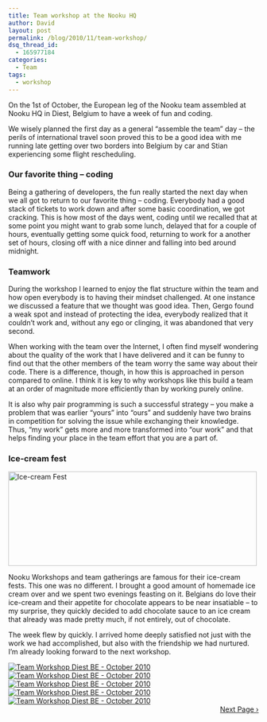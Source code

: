 ```yaml
---
title: Team workshop at the Nooku HQ
author: David
layout: post
permalink: /blog/2010/11/team-workshop/
dsq_thread_id:
  - 165977184
categories:
  - Team
tags:
  - workshop
---
```

On the 1st of October, the European leg of the Nooku team assembled at Nooku HQ in Diest, Belgium to have a week of fun and coding.

We wisely planned the first day as a general &#8220;assemble the team&#8221; day &#8211; the perils of international travel soon proved this to be a good idea with me running late getting over two borders into Belgium by car and Stian experiencing some flight rescheduling.  


### Our favorite thing &#8211; coding

Being a gathering of developers, the fun really started the next day when we all got to return to our favorite thing &#8211; coding. Everybody had a good stack of tickets to work down and after some basic coordination, we got cracking. This is how most of the days went, coding until we recalled that at some point you might want to grab some lunch, delayed that for a couple of hours, eventually getting some quick food, returning to work for a another set of hours, closing off with a nice dinner and falling into bed around midnight.  
<!--more-->

### Teamwork

During the workshop I learned to enjoy the flat structure within the team and how open everybody is to having their mindset challenged. At one instance we discussed a feature that we thought was good idea. Then, Gergo found a weak spot and instead of protecting the idea, everybody realized that it couldn’t work and, without any ego or clinging, it was abandoned that very second.

When working with the team over the Internet, I often find myself wondering about the quality of the work that I have delivered and it can be funny to find out that the other members of the team worry the same way about their code. There is a difference, though, in how this is approached in person compared to online. I think it is key to why workshops like this build a team at an order of magnitude more efficiently than by working purely online.

It is also why pair programming is such a successful strategy &#8211; you make a problem that was earlier &#8220;yours&#8221; into &#8220;ours&#8221; and suddenly have two brains in competition for solving the issue while exchanging their knowledge. Thus, &#8220;my work&#8221; gets more and more transformed into &#8220;our work&#8221; and that helps finding your place in the team effort that you are a part of.

### Ice-cream fest

[<img src="http://farm2.static.flickr.com/1155/5125093833_94fa3c2d69.jpg" alt="Ice-cream Fest" width="500" height="190" />][1]

Nooku Workshops and team gatherings are famous for their ice-cream fests. This one was no different. I brought a good amount of homemade ice cream over and we spent two evenings feasting on it. Belgians do love their ice-cream and their appetite for chocolate appears to be near insatiable &#8211; to my surprise, they quickly decided to add chocolate sauce to an ice cream that already was made pretty much, if not entirely, out of chocolate.

The week flew by quickly. I arrived home deeply satisfied not just with the work we had accomplished, but also with the friendship we had nurtured. I&#8217;m already looking forward to the next workshop.  
<div id="gallery-a4ab92aa" class="flickr-gallery photoset">
  <div class="flickr-thumb">
    <a href="http://flickr.com/photo.gne?id=5122626943"><img class="photo" title="Team Workshop Diest BE - October 2010" src="http://farm5.static.flickr.com/4011/5122626943_d3ec1aec99_s.jpg" alt="Team Workshop Diest BE - October 2010" /></a>
  </div>
  
  <div class="flickr-thumb">
    <a href="http://flickr.com/photo.gne?id=5122538547"><img class="photo" title="Team Workshop Diest BE - October 2010" src="http://farm5.static.flickr.com/4012/5122538547_6220f7f708_s.jpg" alt="Team Workshop Diest BE - October 2010" /></a>
  </div>
  
  <div class="flickr-thumb">
    <a href="http://flickr.com/photo.gne?id=5123140574"><img class="photo" title="Team Workshop Diest BE - October 2010" src="http://farm5.static.flickr.com/4047/5123140574_49e3a4759c_s.jpg" alt="Team Workshop Diest BE - October 2010" /></a>
  </div>
  
  <div class="flickr-thumb">
    <a href="http://flickr.com/photo.gne?id=5122538887"><img class="photo" title="Team Workshop Diest BE - October 2010" src="http://farm5.static.flickr.com/4050/5122538887_4c58d2b7fa_s.jpg" alt="Team Workshop Diest BE - October 2010" /></a>
  </div>
  
  <div class="flickr-thumb">
    <a href="http://flickr.com/photo.gne?id=5123140906"><img class="photo" title="Team Workshop Diest BE - October 2010" src="http://farm5.static.flickr.com/4039/5123140906_74a9f0c675_s.jpg" alt="Team Workshop Diest BE - October 2010" /></a>
  </div>
  
  <div class="fg-clear">
  </div>
</div>

<div class="fg-clear" id="fg-a4ab92aa-nav">
  <div id="fg-a4ab92aa-next" class="flickr-gallery-next" style="float: right">
    <a href="#">Next Page &rsaquo;</a>
  </div>
  
  <div id="fg-a4ab92aa-prev" class="flickr-gallery-prev" style="display: none; float: left">
    <a href="#">&lsaquo; Previous Page</a>
  </div>
</div>

<div class="fg-clear">
</div>

 [1]: http://www.flickr.com/photos/nooku/5125093833/ "Ice-cream Fest by Nooku, on Flickr"